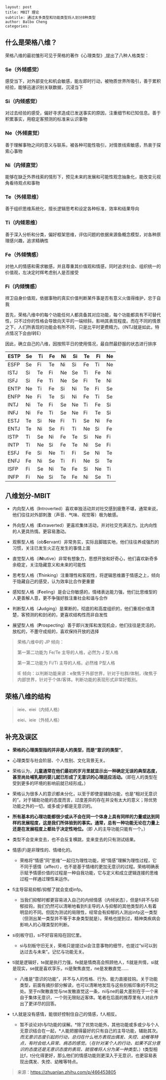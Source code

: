```
layout: post
title: MBIT 理论
subtitle: 通过太多类型和功能类型将人划分8种类型
author: Balbo Cheng
categories: 
```

## 什么是荣格八维？

荣格八维的最初雏形可见于荣格的著作《心理类型》,提出了八种人格类型：

### Se（外倾感觉）

感受当下，对外部变化和机会敏感，能左即时行动，被物质世界所吸引，善于累积经验，能够迅速识别关联数据，沉浸当下

### Si（内倾感觉）

对过去经验的感受，偏好寻求造成已发送事实的原因，注重细节和已知信息。善于积累事实，用稳定客预测的标准来认识事物

### Ne（外倾直觉）

善于理解事物之间的意义与联系，被各种可能性吸引，对情景线索敏感，热衷于探索心事物

### Ni（内倾直觉）

能够在缺乏外界线索的情形下，预见未来的发展和可能性观念抽象化，能改变元视角看待观点和事物

### Te（外倾思维）

善于组织思维系统化，擅长逻辑思考和设定各种标准，效率和结果导向

### Ti（内倾思维）

善于深入分析和分类，偏好框架思维，评估问题的依据来源鱼概念模型，对各种原理感兴趣，追求精确性

### Fe（外倾情感）

对他人的情感和需求敏感，并且尊重其价值观和情感，同时追求社会、组织统一的价值观，左决定时辉考虑别人是否接受

### Fi（内倾情感）

捍卫自身价值观，依据事物的真实价值判断某件事是否有意义火值得维护，忠于自我



首先，荣格八维中的每个功能任何人都具备其对应功能，每个功能都具有不可替代性，只不过你的性格会导致向天平的一端倾斜，影响其表现程度。而在不同的情景之下，人们所表现的功能会有所不同，只是比平时更费精力。（INTJ就是如此，特点情况下会由I转E）

因此，确立自己的八维，因按照平日的使用情况，最自然最舒服的状态进行排序

| ESTP | Se  | Ti  | Fe  | Ni  | Si  | Te  | Fi  | Ne  |
| ---- | --- | --- | --- | --- | --- | --- | --- | --- |
| ESFP | Se  | Fi  | Te  | Ni  | Si  | Fe  | Ti  | Ne  |
| ISTJ | Si  | Te  | Fi  | Ne  | Se  | Ti  | Fe  | Ni  |
| ISFJ | Si  | Fe  | Ti  | Ne  | Se  | Fi  | Te  | Ni  |
| ENTP | Ne  | Ti  | Fe  | Si  | Ni  | Te  | Fi  | Se  |
| ENFP | Ne  | Fi  | Te  | Si  | Ni  | Fe  | Ti  | Se  |
| INTJ | Ni  | Te  | Fi  | Se  | Ne  | Ti  | Fe  | Si  |
| INFJ | Ni  | Fe  | Ti  | Se  | Ne  | Fi  | Te  | Si  |
| ESTJ | Te  | Si  | Ne  | Fi  | Ti  | Se  | Ni  | Fe  |
| ENTJ | Te  | Ni  | Se  | Fi  | Ti  | Ne  | Si  | Fe  |
| ISTP | Ti  | Se  | Ni  | Fe  | Te  | Si  | Ne  | Fi  |
| INTP | Ti  | Ne  | Si  | Fe  | Te  | Ni  | Se  | Fi  |
| ESFJ | Fe  | Si  | Ne  | Ti  | Fi  | Se  | Ni  | Te  |
| ENFJ | Fe  | Ni  | Se  | Ti  | Fi  | Ne  | Si  | Te  |
| ISFP | Fi  | Se  | Ni  | Te  | Fe  | Si  | Ne  | Ti  |
| INFP | Fi  | Ne  | Si  | Te  | Fe  | Ni  | Se  | Ti  |

## 八维划分-MBIT

+ 内向型人格（**I**ntroverted）喜欢单独活动并对社交感到疲惫不堪，通常来说，他们往往对外部刺激（声音、气味、视觉等）极为敏感。

+ 外向型人格（**E**xtraverted）更喜欢集体活动，并对社交充满活力。比内向性的人更具热情。更容易激动。

+ 观察型人格（ob**S**ervant）非常务实，实际且脚踏实地，他们往往养成强烈的习惯，关注已发生火正在发生的事情上面

+ 直觉型人格（i**N**tutive）非常有想象力，思想开放和好奇心，他们喜欢新奇多余稳定，关注隐藏意义和未来的可能性

+ 思考型人格（**T**hinking）注重理性和客观性，将逻辑思维置于情感之上，倾向于隐藏自己的感受，认为效率比合作更重要

+ 感知型人格（**F**eeling）是会让你敏感的，情绪表达能力强，他们比思维型的人更善解人意，更不争强好胜注重社会和谐与合作

+ 判断型人格（**J**udging）是果断的，彻底的和高度组织的，他们重视价值清楚，客预测的和封闭的，更喜欢结构性而非自发性

+ 展望型人格（**P**rospecting）善于即兴发挥和发现机会，他们往往是灵活的，放松的，不墨守成规的，喜欢保持开放的选择

> 荣格八维中的 JP 倾向：
> 
> 第一第二功能为 Fe/Te 主导的人格，必然为 J 型人格
> 
> 第一第二功能为 Fi/Ti 主导的人格，必然维 P型人格
> 
> IE 倾向：以判断功能来讲：e聚焦于外部世界，针对于社群/体制，i聚焦于内部世界，针对于个体/客体。判断功能的表现形式非常好甄别。

## 荣格八维的结构

> ieie、eiei（内倾人格）
> 
> eiei、ieie（外倾人格）

## 补充及误区

+ **荣格的心理类型指的并非是人的类型，而是“意识的类型”**。

+ 心理类型与社会阶层、个人性别、文化背景无关。

+ 荣格认为，**儿童通常在他们最初的岁月里就显示出一种确定无误的典型态度，甚至尚处哺乳期的婴儿就已形成了无意识的心理适应活动。**（即在人的类型在受到更多的环境的影响前就已经形成。）

+ 荣格认为很多人的意识都未分化，以至于即使是辅助功能，也是“相对无意识的”。对于辅助功能的态度而言，过度差异的存在并没有太大的意义；除优势功能之外的一切，或多或少都是无意识的。

+ **所有基本的心理功能都很少或从不会在同一个体身上具有同样的力量或达到同样的发展程度，这是我们所体验到的事实。通常，总有一种功能无论在力量上还是在发展程度上都处于决定性地位。**（即 人的主导功能只能有一个。）

+ 类型不会变来变去，也不会反复横跳，变来变去的只有测试结果。

+ 情感(F)是非理性的、情绪化的。
  
  + 荣格将“情感”同“思维”一起归为理性功能，把“情感”理解为理性过程，它不同于感情（affect），也不是基于情绪的更加无意识的过程。荣格明确表示赋予情感价值的过程是一种自我功能，它与定义和成立逻辑连接的思维过程一样通过理性来运作。

+ fi主导容易抑郁/抑郁了就会变成infp。
  
  + 当我们抑郁时都更容易进入自己的内倾情感（内倾状态），但是fi并不与抑郁挂钩，我们仍然可以清晰地看到fi主导的人与抑郁的其他类型的人有着明显的不同。但因为测试的局限性，经常会有抑郁的人测出infp这一类型（但测出某一类型并不等于本身类型就是）。荣格也提到过，精神类疾病会影响人的心理类型的判断。

+ si刻板守旧，si不好容易陷在回忆里。
  
  + si与刻板守旧无关，荣格只是提过si会注意事物的细节，也提过“si可以到达过去与未来”。记忆与功能无关。

+ ti就是逻辑好，te就是执行力强，fe就是情商高会照顾他人，fi就是共情，si就是现实，se就是喜欢享乐，ni是聚焦直觉，ne是发散直觉……
  
  + 八维是“意识的功能”，并不与人的性格、行为、能力直接挂钩。关于功能类型，前面有摘抄部分解读，也可以清晰地发现与这些刻板印象的不同之处。至于ni聚散直觉与ne发散直觉这一条，ni与ne的最大差别在于一个来自于集体无意识，一个则无限贴近客体。笔者在后面的推荐里有人对此作出了更详尽的回答。

+ t人就是没有感情，能很好控制住自己的情感，f人相反。
  
  + 暂不谈论对t与f功能的误解。*除了优势功能外，其他功能或多或少与个人无意识结合在一起，*人能把握得最好的只有自己的主导功能，辅助其次。*而无意识态度引起的行动，总归在什么地方表现出偶发、失控、幼稚等特点，有时会给人异常、病态的感觉。*（*在针对某个人的行动，如果不区分意识的态度还是无意识态度的表现，就很难将人分为某一种类型。*）t类型相比f，t分化得更好，那么他们的情感功能则更深入于无意识，也更容易表现出偶发、失控、幼稚等特点。

> 来源：https://zhuanlan.zhihu.com/p/466453805




